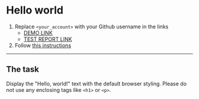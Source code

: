 # Hello world
1. Replace `<your_account>` with your Github username in the links
    - [DEMO LINK](https://artur-shpontak.github.io/layout_hello-world/) <br>
    - [TEST REPORT LINK](https://artur-shpontak.github.io/layout_hello-world/report/html_report/)
2. Follow [this instructions](https://mate-academy.github.io/layout_task-guideline/)
___

## The task 
Display the "Hello, world!" text with the default browser styling. Please do not 
use any enclosing tags like `<h1>` or `<p>`.
